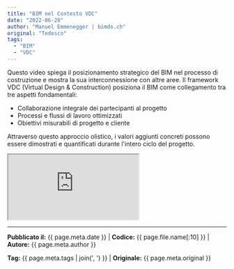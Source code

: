 ```yaml
---
title: "BIM nel Contesto VDC"
date: "2022-06-28"
author: "Manuel Emmenegger | bimdo.ch"
original: "Tedesco"
tags:
  - "BIM"
  - "VDC"
---
```


Questo video spiega il posizionamento strategico del BIM nel processo di costruzione e mostra la sua interconnessione con altre aree. Il framework VDC (Virtual Design & Construction) posiziona il BIM come collegamento tra tre aspetti fondamentali:

- Collaborazione integrale dei partecipanti al progetto
- Processi e flussi di lavoro ottimizzati
- Obiettivi misurabili di progetto e cliente

Attraverso questo approccio olistico, i valori aggiunti concreti possono essere dimostrati e quantificati durante l'intero ciclo del progetto.

<div class="video-container">
  <iframe src="https://www.youtube-nocookie.com/embed/cgiI8TBw9H0?si=NWXfqKQGowqPxPVR" 
          allowfullscreen>
  </iframe>
</div>

---
**Pubblicato il:** {{ page.meta.date }} | **Codice:** {{ page.file.name[:10] }}  | **Autore:** {{ page.meta.author }}

**Tag:** {{ page.meta.tags | join(', ') }} | **Originale:** {{ page.meta.original }}